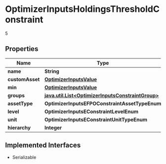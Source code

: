 

# OptimizerInputsHoldingsThresholdConstraint

5

## Properties

Name | Type | Description | Notes
------------ | ------------- | ------------- | -------------
**name** | **String** |  |  [optional]
**customAsset** | [**OptimizerInputsValue**](OptimizerInputsValue.md) |  |  [optional]
**min** | [**OptimizerInputsValue**](OptimizerInputsValue.md) |  |  [optional]
**groups** | [**java.util.List&lt;OptimizerInputsConstraintGroup&gt;**](OptimizerInputsConstraintGroup.md) |  |  [optional]
**assetType** | **OptimizerInputsEFPOConstraintAssetTypeEnum** |  |  [optional]
**level** | **OptimizerInputsEConstraintLevelEnum** |  |  [optional]
**unit** | **OptimizerInputsEConstraintUnitTypeEnum** |  |  [optional]
**hierarchy** | **Integer** |  |  [optional]


## Implemented Interfaces

* Serializable


